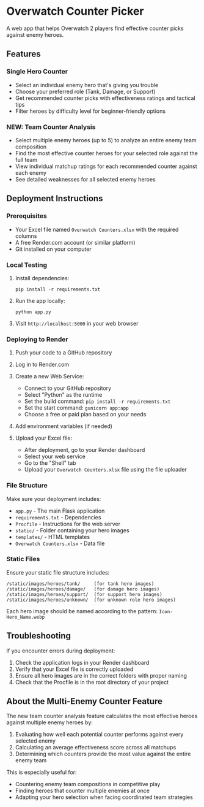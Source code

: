 # Overwatch Counter Picker

A web app that helps Overwatch 2 players find effective counter picks against enemy heroes.

## Features

### Single Hero Counter
- Select an individual enemy hero that's giving you trouble
- Choose your preferred role (Tank, Damage, or Support)
- Get recommended counter picks with effectiveness ratings and tactical tips
- Filter heroes by difficulty level for beginner-friendly options

### NEW: Team Counter Analysis
- Select multiple enemy heroes (up to 5) to analyze an entire enemy team composition
- Find the most effective counter heroes for your selected role against the full team
- View individual matchup ratings for each recommended counter against each enemy
- See detailed weaknesses for all selected enemy heroes

## Deployment Instructions

### Prerequisites
- Your Excel file named `Overwatch Counters.xlsx` with the required columns
- A free Render.com account (or similar platform)
- Git installed on your computer

### Local Testing

1. Install dependencies:
   ```
   pip install -r requirements.txt
   ```

2. Run the app locally:
   ```
   python app.py
   ```

3. Visit `http://localhost:5000` in your web browser

### Deploying to Render

1. Push your code to a GitHub repository

2. Log in to Render.com

3. Create a new Web Service:
   - Connect to your GitHub repository
   - Select "Python" as the runtime
   - Set the build command: `pip install -r requirements.txt`
   - Set the start command: `gunicorn app:app`
   - Choose a free or paid plan based on your needs

4. Add environment variables (if needed)

5. Upload your Excel file:
   - After deployment, go to your Render dashboard
   - Select your web service
   - Go to the "Shell" tab
   - Upload your `Overwatch Counters.xlsx` file using the file uploader

### File Structure

Make sure your deployment includes:
- `app.py` - The main Flask application
- `requirements.txt` - Dependencies
- `Procfile` - Instructions for the web server
- `static/` - Folder containing your hero images
- `templates/` - HTML templates
- `Overwatch Counters.xlsx` - Data file

### Static Files

Ensure your static file structure includes:
```
/static/images/heroes/tank/     (for tank hero images)
/static/images/heroes/damage/   (for damage hero images)
/static/images/heroes/support/  (for support hero images)
/static/images/heroes/unknown/  (for unknown role hero images)
```

Each hero image should be named according to the pattern:
`Icon-Hero_Name.webp`

## Troubleshooting

If you encounter errors during deployment:

1. Check the application logs in your Render dashboard
2. Verify that your Excel file is correctly uploaded
3. Ensure all hero images are in the correct folders with proper naming
4. Check that the Procfile is in the root directory of your project

## About the Multi-Enemy Counter Feature

The new team counter analysis feature calculates the most effective heroes against multiple enemy heroes by:

1. Evaluating how well each potential counter performs against every selected enemy
2. Calculating an average effectiveness score across all matchups
3. Determining which counters provide the most value against the entire enemy team

This is especially useful for:
- Countering enemy team compositions in competitive play
- Finding heroes that counter multiple enemies at once
- Adapting your hero selection when facing coordinated team strategies